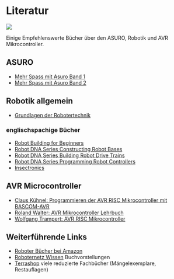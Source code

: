 # Literatur

![][1]<vspace>

Einige Empfehlenswerte Bücher über den ASURO, Robotik und AVR Mikrocontroller. <vspace>

## ASURO<vspace>

*   [Mehr Spass mit Asuro Band 1][2] 
*   [Mehr Spass mit Asuro Band 2][3] <vspace>

## Robotik allgemein<vspace>

*   [Grundlagen der Robotertechnik][4] <vspace>

### englischspachige Bücher<vspace>

*   [Robot Building for Beginners][5] 
*   [Robot DNA Series Constructing Robot Bases][6] 
*   [Robot DNA Series Building Robot Drive Trains][7] 
*   [Robot DNA Series Programming Robot Controllers][8] 
*   [Insectronics][9] <vspace>

## AVR Microcontroller<vspace>

*   [Claus Kühnel: Programmieren der AVR RISC Mikrocontroller mit BASCOM-AVR][10] 
*   [Roland Walter: AVR Mikrocontroller Lehrbuch][11] 
*   [Wolfgang Trampert: AVR RISC Mikrocontroller][12] <vspace>

## Weiterführende Links<vspace>

*   [Roboter Bücher bei Amazon][13] 
*   [Roboternetz Wissen][14] Buchvorstellungen 
*   [Terrashop][15] viele reduzierte Fachbücher (Mängelexemplare, Restauflagen)

 [1]: http://www.asurowiki.de/pmwiki/uploads/Main/collage.jpg ""
 [2]: http://www.asurowiki.de/pmwiki/pmwiki.php/Main/MehrSpassMitAsuroBand1
 [3]: http://www.asurowiki.de/pmwiki/pmwiki.php/Main/MehrSpassMitAsuroBand2
 [4]: http://www.asurowiki.de/pmwiki/pmwiki.php/Main/GrundlagenDerRobotertechnik
 [5]: http://www.asurowiki.de/pmwiki/pmwiki.php/Main/RobotBuildingForBeginners
 [6]: http://www.asurowiki.de/pmwiki/pmwiki.php/Main/RobotDNASeriesConstructingRobotBases
 [7]: http://www.asurowiki.de/pmwiki/pmwiki.php/Main/RobotDNASeriesBuildingRobotDriveTrains
 [8]: http://www.asurowiki.de/pmwiki/pmwiki.php/Main/RobotDNASeriesProgrammingRobotControllers
 [9]: http://www.asurowiki.de/pmwiki/pmwiki.php/Main/Insectronics
 [10]: http://www.asurowiki.de/pmwiki/pmwiki.php/Main/ProgrammierenDerAVRRISCMikrocontrollerMitBASCOM-AVR
 [11]: http://www.asurowiki.de/pmwiki/pmwiki.php/Main/AVRMikrocontrollerLehrbuch
 [12]: http://www.asurowiki.de/pmwiki/pmwiki.php/Main/AVRRISCMikrocontroller
 [13]: http://www.amazon.de/exec/obidos/redirect?link_code=ur2&tag=asurowiki-21&camp=1638&creative=6742&path=external-search%3Fsearch-type=ss%26index=books-de%26keyword=Roboter
 [14]: http://www.roboternetz.de/wissen/index.php/Buchvorstellungen
 [15]: http://www.terrashop.de

